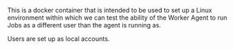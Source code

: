 
This is a docker container that is intended to be used to set up a Linux environment within which we can
test the ability of the Worker Agent to run Jobs as a different user than the agent is running as.

Users are set up as local accounts.